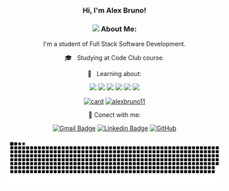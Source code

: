 <div align="center">

### Hi, I'm Alex Bruno!




### <img src="https://github.com/TheDudeThatCode/TheDudeThatCode/blob/master/Assets/Developer.gif" width="45px"> About Me: 
I'm a student of Full Stack Software Development.


🎓 &nbsp; Studying at Code Club course.

🌱 &nbsp; Learning about:

<img src="https://img.shields.io/badge/HTML5-E34F26?style=for-the-badge&logo=html5&logoColor=white" /> <img src="https://img.shields.io/badge/CSS3-1572B6?style=for-the-badge&logo=css3&logoColor=white" /> <img src="https://img.shields.io/badge/JavaScript-F7DF1E?style=for-the-badge&logo=javascript&logoColor=black" /> <img src="https://img.shields.io/badge/Node.js-43853D?style=for-the-badge&logo=node.js&logoColor=white" /> <img src="https://img.shields.io/badge/React-20232A?style=for-the-badge&logo=react&logoColor=61DAFB" /> <img src="https://img.shields.io/badge/React_Native-20232A?style=for-the-badge&logo=react&logoColor=61DAFB" />
   
   [![card](https://github-readme-stats.vercel.app/api?username=alexbruno11&theme=highcontrast)](https://github.com/alexbruno11/) 
   [![alexbruno11](https://github-readme-stats.vercel.app/api/top-langs/?username=alexbruno11&hide=html&layout=compact&theme=highcontrast)](https://github.com/alexbruno11/)
    

   📧 Conect with me:

   [![Gmail Badge](https://img.shields.io/badge/-Gmail-c14438?style=flat-square&logo=Gmail&logoColor=white&link=alex.bruno102004@gmail.com)](mailto:alex.bruno102004@gmail.com)
   [![Linkedin Badge](https://img.shields.io/badge/-LinkedIn-blue?style=flat-square&logo=Linkedin&logoColor=white&link=https://www.linkedin.com/in/alex-bruno-866566127/://www.linkedin.com/in/alex-bruno-866566127//)](https://www.linkedin.com/in/alex-bruno-866566127/)
   [![GitHub](https://img.shields.io/badge/-GitHub-181717?style=flat-square&logo=github&logoColor=white&link=https://github.com/alexbruno11)](https://github.com/alexbruno11)

    
  ![Snake animation](https://github.com/alexbruno11/alexbruno11/blob/output/github-contribution-grid-snake.svg)
 
  <div/>

 
